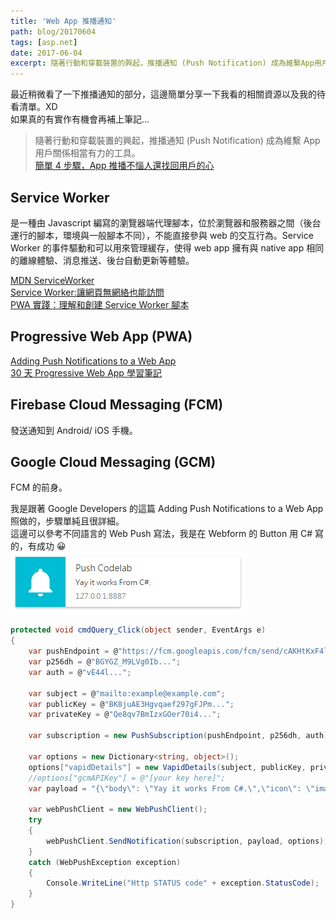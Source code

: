 ```yaml
---
title: 'Web App 推播通知'
path: blog/20170604
tags: [asp.net]
date: 2017-06-04
excerpt: 隨著行動和穿載裝置的興起，推播通知 (Push Notification) 成為維繫App用戶關係相當有力的工具
---
```


最近稍微看了一下推播通知的部分，這邊簡單分享一下我看的相關資源以及我的待看清單。XD  
如果真的有實作有機會再補上筆記…

> 隨著行動和穿載裝置的興起，推播通知 (Push Notification) 成為維繫 App 用戶關係相當有力的工具。  
[簡單 4 步驟，App 推播不惱人還找回用戶的心](簡單4步驟，App推播不惱人還找回用戶的心)

## Service Worker

是一種由 Javascript 編寫的瀏覽器端代理腳本，位於瀏覽器和服務器之間（後台運行的腳本，環境與一般腳本不同），不能直接參與 web 的交互行為。Service Worker 的事件驅動和可以用來管理緩存，使得 web app 擁有與 native app 相同的離線體驗、消息推送、後台自動更新等體驗。  

[MDN ServiceWorker](https://developer.mozilla.org/zh-TW/docs/Web/API/ServiceWorker)  
[Service Worker:讓網頁無網絡也能訪問](https://read01.com/AARPmO.html)  
[PWA 實踐：理解和創建 Service Worker 腳本](https://read01.com/NA4oxP.html)  

## Progressive Web App (PWA)

[Adding Push Notifications to a Web App](https://developers.google.com/web/fundamentals/getting-started/codelabs/push-notifications/?hl=zh-tw)  
[30 天 Progressive Web App 學習筆記](http://ithelp.ithome.com.tw/users/20071512/ironman/1222)

## Firebase Cloud Messaging (FCM)

發送通知到 Android/ iOS 手機。

## Google Cloud Messaging (GCM)

FCM 的前身。

我是跟著 Google Developers 的這篇 Adding Push Notifications to a Web App 照做的，步驟單純且很詳細。  
這邊可以參考不同語言的 Web Push 寫法，我是在 Webform 的 Button 用 C# 寫的，有成功 😀  
![](./push.png)

```csharp
protected void cmdQuery_Click(object sender, EventArgs e)
{
    var pushEndpoint = @"https://fcm.googleapis.com/fcm/send/cAKHtKxF4lI...";
    var p256dh = @"BGYGZ_M9LVg0Ib...";
    var auth = @"vE44l...";

    var subject = @"mailto:example@example.com";
    var publicKey = @"BK8juAE3Hgvqaef297gFJPm...";
    var privateKey = @"Qe8qv7BmIzxGOer70i4...";

    var subscription = new PushSubscription(pushEndpoint, p256dh, auth);

    var options = new Dictionary<string, object>();
    options["vapidDetails"] = new VapidDetails(subject, publicKey, privateKey);
    //options["gcmAPIKey"] = @"[your key here]";
    var payload = "{\"body\": \"Yay it works From C#.\",\"icon\": \"images/icon.png\",\"badge\": \"images/badge.png\"}";

    var webPushClient = new WebPushClient();
    try
    {
        webPushClient.SendNotification(subscription, payload, options);
    }
    catch (WebPushException exception)
    {
        Console.WriteLine("Http STATUS code" + exception.StatusCode);
    }
}
```
